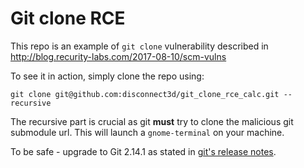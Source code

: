 # Git clone RCE

This repo is an example of `git clone` vulnerability described in http://blog.recurity-labs.com/2017-08-10/scm-vulns

To see it in action, simply clone the repo using:
```
git clone git@github.com:disconnect3d/git_clone_rce_calc.git --recursive
```
The recursive part is crucial as git **must** try to clone the malicious git submodule url.
This will launch a `gnome-terminal` on your machine.

To be safe - upgrade to Git 2.14.1 as stated in [git's release notes](https://raw.githubusercontent.com/git/git/master/Documentation/RelNotes/2.14.1.txt).

